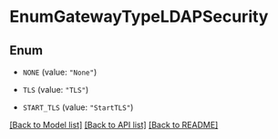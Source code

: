 # EnumGatewayTypeLDAPSecurity

## Enum


* `NONE` (value: `"None"`)

* `TLS` (value: `"TLS"`)

* `START_TLS` (value: `"StartTLS"`)


[[Back to Model list]](../README.md#documentation-for-models) [[Back to API list]](../README.md#documentation-for-api-endpoints) [[Back to README]](../README.md)


